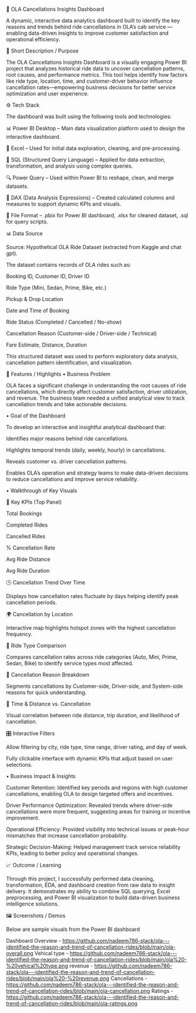🚖 OLA Cancellations Insights Dashboard

A dynamic, interactive data analytics dashboard built to identify the key reasons and trends behind ride cancellations in OLA’s cab service — enabling data-driven insights to improve customer satisfaction and operational efficiency.

🧭 Short Description / Purpose

The OLA Cancellations Insights Dashboard is a visually engaging Power BI project that analyzes historical ride data to uncover cancellation patterns, root causes, and performance metrics. This tool helps identify how factors like ride type, location, time, and customer-driver behavior influence cancellation rates—empowering business decisions for better service optimization and user experience.

⚙️ Tech Stack

The dashboard was built using the following tools and technologies:

📊 Power BI Desktop – Main data visualization platform used to design the interactive dashboard.

📂 Excel – Used for initial data exploration, cleaning, and pre-processing.

🧮 SQL (Structured Query Language) – Applied for data extraction, transformation, and analysis using complex queries.

🔍 Power Query – Used within Power BI to reshape, clean, and merge datasets.

🧠 DAX (Data Analysis Expressions) – Created calculated columns and measures to support dynamic KPIs and visuals.

📁 File Format – .pbix for Power BI dashboard, .xlsx for cleaned dataset, .sql for query scripts.

📊 Data Source

Source: Hypothetical OLA Ride Dataset (extracted from Kaggle and chat gpt).

The dataset contains records of OLA rides such as:

Booking ID, Customer ID, Driver ID

Ride Type (Mini, Sedan, Prime, Bike, etc.)

Pickup & Drop Location

Date and Time of Booking

Ride Status (Completed / Cancelled / No-show)

Cancellation Reason (Customer-side / Driver-side / Technical)

Fare Estimate, Distance, Duration

This structured dataset was used to perform exploratory data analysis, cancellation pattern identification, and visualization.

🌟 Features / Highlights
• Business Problem

OLA faces a significant challenge in understanding the root causes of ride cancellations, which directly affect customer satisfaction, driver utilization, and revenue. The business team needed a unified analytical view to track cancellation trends and take actionable decisions.

• Goal of the Dashboard

To develop an interactive and insightful analytical dashboard that:

Identifies major reasons behind ride cancellations.

Highlights temporal trends (daily, weekly, hourly) in cancellations.

Reveals customer vs. driver cancellation patterns.

Enables OLA’s operation and strategy teams to make data-driven decisions to reduce cancellations and improve service reliability.

• Walkthrough of Key Visuals

📌 Key KPIs (Top Panel)

Total Bookings

Completed Rides

Cancelled Rides

% Cancellation Rate

Avg Ride Distance

Avg Ride Duration

🕓 Cancellation Trend Over Time 

Displays how cancellation rates fluctuate by days helping identify peak cancellation periods.

🌍 Cancellation by Location 

Interactive map highlights hotspot zones with the highest cancellation frequency.

🚗 Ride Type Comparison 

Compares cancellation rates across ride categories (Auto, Mini, Prime, Sedan, Bike) to identify service types most affected.

👥 Cancellation Reason Breakdown 

Segments cancellations by Customer-side, Driver-side, and System-side reasons for quick understanding.

🧭 Time & Distance vs. Cancellation 

Visual correlation between ride distance, trip duration, and likelihood of cancellation.

🎛️ Interactive Filters 

Allow filtering by city, ride type, time range, driver rating, and day of week.

Fully clickable interface with dynamic KPIs that adjust based on user selections.

• Business Impact & Insights

Customer Retention: Identified key periods and regions with high customer cancellations, enabling OLA to design targeted offers and incentives.

Driver Performance Optimization: Revealed trends where driver-side cancellations were more frequent, suggesting areas for training or incentive improvement.

Operational Efficiency: Provided visibility into technical issues or peak-hour mismatches that increase cancellation probability.

Strategic Decision-Making: Helped management track service reliability KPIs, leading to better policy and operational changes.

📈 Outcome / Learning

Through this project, I successfully performed data cleaning, transformation, EDA, and dashboard creation from raw data to insight delivery.
It demonstrates my ability to combine SQL querying, Excel preprocessing, and Power BI visualization to build data-driven business intelligence solutions.

🖼️ Screenshots / Demos

Below are sample visuals from the Power BI dashboard

Dashboard Overview - https://github.com/nadeem786-stack/ola---identified-the-reason-and-trend-of-cancellation-rides/blob/main/ola-overall.png
Vehical type - https://github.com/nadeem786-stack/ola---identified-the-reason-and-trend-of-cancellation-rides/blob/main/ola%20-%20vehical%20type.png
revenue - https://github.com/nadeem786-stack/ola---identified-the-reason-and-trend-of-cancellation-rides/blob/main/ola%20-%20revenue.png
Cancellations - https://github.com/nadeem786-stack/ola---identified-the-reason-and-trend-of-cancellation-rides/blob/main/ola-cancellation.png
Ratings - https://github.com/nadeem786-stack/ola---identified-the-reason-and-trend-of-cancellation-rides/blob/main/ola-ratings.png
